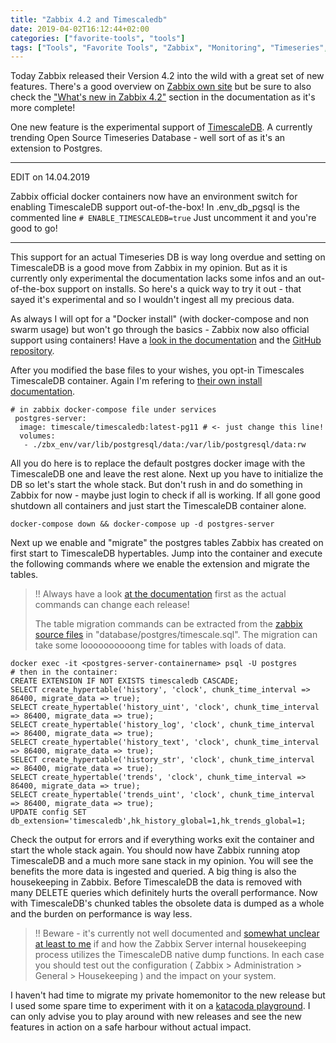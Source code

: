 ```yaml
---
title: "Zabbix 4.2 and Timescaledb"
date: 2019-04-02T16:12:44+02:00
categories: ["favorite-tools", "tools"]
tags: ["Tools", "Favorite Tools", "Zabbix", "Monitoring", "Timeseries", "Timescale", "Open Source"]
---
```


Today Zabbix released their Version 4.2 into the wild with a great set of new features. There's a good overview on [Zabbix own site](https://www.zabbix.com/whats_new_4_2) but be sure to also check the ["What's new in Zabbix 4.2"](https://www.zabbix.com/documentation/4.2/manual/introduction/whatsnew420) section in the documentation as it's more complete!

One new feature is the experimental support of [TimescaleDB](https://www.timescale.com/). A currently trending Open Source Timeseries Database - well sort of as it's an extension to Postgres.

<!--more-->

---

EDIT on 14.04.2019

Zabbix official docker containers now have an environment switch for enabling TimescaleDB support out-of-the-box!
In .env_db_pgsql is the commented line `# ENABLE_TIMESCALEDB=true`
Just uncomment it and you're good to go!

---


This support for an actual Timeseries DB is way long overdue and setting on TimescaleDB is a good move from Zabbix in my opinion. But as it is currently only experimental the documentation lacks some infos and an out-of-the-box support on installs. So here's a quick way to try it out - that sayed it's experimental and so I wouldn't ingest all my precious data.

As always I will opt for a "Docker install" (with docker-compose and non swarm usage) but won't go through the basics - Zabbix now also official support using containers! Have a [look in the documentation](https://www.zabbix.com/documentation/4.2/manual/installation/containers) and the [GitHub repository](https://github.com/zabbix/zabbix-docker).

After you modified the base files to your wishes, you opt-in Timescales TimescaleDB container. Again I'm refering to [their own install documentation](https://docs.timescale.com/v1.2/getting-started/installation/docker/installation-docker).

```docker
# in zabbix docker-compose file under services
 postgres-server:
  image: timescale/timescaledb:latest-pg11 # <- just change this line!
  volumes:
   - ./zbx_env/var/lib/postgresql/data:/var/lib/postgresql/data:rw
```

All you do here is to replace the default postgres docker image with the TimescaleDB one and leave the rest alone. Next up you have to initialize the DB so let's start the whole stack. But don't rush in and do something in Zabbix for now - maybe just login to check if all is working. If all gone good shutdown all containers and just start the TimescaleDB container alone.

```shell
docker-compose down && docker-compose up -d postgres-server
```

Next up we enable and "migrate" the postgres tables Zabbix has created on first start to TimescaleDB hypertables. Jump into the container and execute the following commands where we enable the extension and migrate the tables.

> !! Always have a look [at the documentation](https://www.zabbix.com/documentation/4.2/manual/appendix/install/timescaledb) first as the actual commands can change each release!
>
> The table migration commands can be extracted from the [zabbix source files](https://www.zabbix.com/download_sources) in "database/postgres/timescale.sql". The migration can take some loooooooooong time for tables with loads of data.

```shell
docker exec -it <postgres-server-containername> psql -U postgres
# then in the container:
CREATE EXTENSION IF NOT EXISTS timescaledb CASCADE;
SELECT create_hypertable('history', 'clock', chunk_time_interval => 86400, migrate_data => true);
SELECT create_hypertable('history_uint', 'clock', chunk_time_interval => 86400, migrate_data => true);
SELECT create_hypertable('history_log', 'clock', chunk_time_interval => 86400, migrate_data => true);
SELECT create_hypertable('history_text', 'clock', chunk_time_interval => 86400, migrate_data => true);
SELECT create_hypertable('history_str', 'clock', chunk_time_interval => 86400, migrate_data => true);
SELECT create_hypertable('trends', 'clock', chunk_time_interval => 86400, migrate_data => true);
SELECT create_hypertable('trends_uint', 'clock', chunk_time_interval => 86400, migrate_data => true);
UPDATE config SET db_extension='timescaledb',hk_history_global=1,hk_trends_global=1;
```

Check the output for errors and if everything works exit the container and start the whole stack again. You should now have Zabbix running atop TimescaleDB and a much more sane stack in my opinion. You will see the benefits the more data is ingested and queried. A big thing is also the housekeeping in Zabbix. Before TimescaleDB the data is removed with many DELETE queries which definitely hurts the overall performance. Now with TimescaleDB's chunked tables the obsolete data is dumped as a whole and the burden on performance is way less.

> !! Beware - it's currently not well documented and [somewhat unclear at least to me](https://www.zabbix.com/forum/zabbix-help/376814-housekeeping-and-timescale-timescaledb) if and how the Zabbix Server internal housekeeping process utilizes the TimescaleDB native dump functions. In each case you should test out the configuration ( Zabbix > Administration > General > Housekeeping ) and the impact on your system.

I haven't had time to migrate my private homemonitor to the new release but I used some spare time to experiment with it on a [katacoda playground](https://www.katacoda.com/learn#playgrounds). I can only advise you to play around with new releases and see the new features in action on a safe harbour without actual impact.